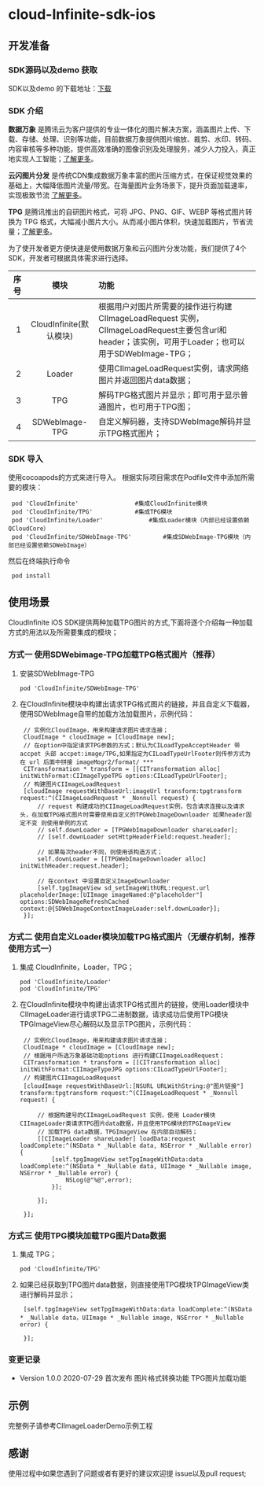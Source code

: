 # cloud-Infinite-sdk-ios
## 开发准备

### SDK源码以及demo 获取

SDK以及demo 的下载地址：[下载](https://github.com/tencentyun/cloud-Infinite-sdk-ios.git)

### SDK 介绍
**数据万象** 是腾讯云为客户提供的专业一体化的图片解决方案，涵盖图片上传、下载、存储、处理、识别等功能，目前数据万象提供图片缩放、裁剪、水印、转码、内容审核等多种功能，提供高效准确的图像识别及处理服务，减少人力投入，真正地实现人工智能；[了解更多](https://cloud.tencent.com/document/product/460/36540)。

**云闪图片分发** 是传统CDN集成数据万象丰富的图片压缩方式，在保证视觉效果的基础上，大幅降低图片流量/带宽。在海量图片业务场景下，提升页面加载速率，实现极致节流 [了解更多](https://cloud.tencent.com/solution/image-delivery)。

**TPG** 是腾讯推出的自研图片格式，可将 JPG、PNG、GIF、WEBP 等格式图片转换为 TPG 格式，大幅减小图片大小。从而减小图片体积，快速加载图片，节省流量；[了解更多](https://cloud.tencent.com/document/product/460/43680)。

为了使开发者更方便快速是使用数据万象和云闪图片分发功能，我们提供了4个SDK，开发者可根据具体需求进行选择。

序号|模块|功能
--:|:--:|:--
1|CloudInfinite(默认模块)|根据用户对图片所需要的操作进行构建 CIImageLoadRequest 实例，CIImageLoadRequest主要包含url和header；该实例，可用于Loader；也可以用于SDWebImage-TPG；
2|Loader |使用CIImageLoadRequest实例，请求网络图片并返回图片data数据；
3|TPG|解码TPG格式图片并显示；即可用于显示普通图片，也可用于TPG图；
4|SDWebImage-TPG|自定义解码器，支持SDWebImage解码并显示TPG格式图片；

### SDK 导入
使用cocoapods的方式来进行导入。
根据实际项目需求在Podfile文件中添加所需要的模块：

~~~
 pod 'CloudInfinite'				#集成CloudInfinite模块
 pod 'CloudInfinite/TPG'			#集成TPG模块       
 pod 'CloudInfinite/Loader' 			#集成Loader模块（内部已经设置依赖QCloudCore）
 pod 'CloudInfinite/SDWebImage-TPG' 		#集成SDWebImage-TPG模块（内部已经设置依赖SDWebImage）
~~~
然后在终端执行命令
~~~
 pod install 
~~~

## 使用场景
CloudInfinite iOS SDK提供两种加载TPG图片的方式,下面将逐个介绍每一种加载方式的用法以及所需要集成的模块；

### 方式一 使用SDWebimage-TPG加载TPG格式图片（推荐）

1. 安装SDWebImage-TPG
    ```
    pod 'CloudInfinite/SDWebImage-TPG' 
    ```


2. 在CloudInfinite模块中构建出请求TPG格式图片的链接，并且自定义下载器，使用SDWebImage自带的加载方法加载图片，示例代码：

        // 实例化CloudImage，用来构建请求图片请求连接；
        CloudImage * cloudImage = [CloudImage new];
        // 在option中指定请求TPG参数的方式；默认为CILoadTypeAcceptHeader 带 accpet 头部 accpet:image/TPG,如果指定为CILoadTypeUrlFooter则传参方式为在 url 后面中拼接 imageMogr2/format/ ***
        CITransformation * transform = [[CITransformation alloc] initWithFormat:CIImageTypeTPG options:CILoadTypeUrlFooter];
        // 构建图片CIImageLoadRequest
        [cloudImage requestWithBaseUrl:imageUrl transform:tpgtransform request:^(CIImageLoadRequest * _Nonnull request) {
            // request 构建成功的CIImageLoadRequest实例，包含请求连接以及请求头，在加载TPG格式图片时需要使用自定义的TPGWebImageDownloader 如果header固定不变 则使用单例的方式
            // self.downLoader = [TPGWebImageDownloader shareLoader];
            // [self.downLoader setHttpHeaderField:request.header];
            
            // 如果每次header不同，则使用该构造方式；
            self.downLoader = [[TPGWebImageDownloader alloc] initWithHeader:request.header];

            // 在context 中设置自定义ImageDownloader
            [self.tpgImageView sd_setImageWithURL:request.url placeholderImage:[UIImage imageNamed:@"placeholder"] options:SDWebImageRefreshCached context:@{SDWebImageContextImageLoader:self.downLoader}];
        }];


### 方式二 使用自定义Loader模块加载TPG格式图片（无缓存机制，推荐使用方式一）

1. 集成 CloudInfinite，Loader，TPG；
    ```
    pod 'CloudInfinite/Loader' 
    pod 'CloudInfinite/TPG'
    ```

2. 在CloudInfinite模块中构建出请求TPG格式图片的链接，使用Loader模块中CIImageLoader进行请求TPG二进制数据，请求成功后使用TPG模块TPGImageView尽心解码以及显示TPG图片，示例代码：


        // 实例化CloudImage，用来构建请求图片请求连接；
        CloudImage * cloudImage = [CloudImage new];
        // 根据用户所选万象基础功能options 进行构建CIImageLoadRequest；
        CITransformation * transform = [[CITransformation alloc] initWithFormat:CIImageTypeJPG options:CILoadTypeUrlFooter];
        // 构建图片CIImageLoadRequest
        [cloudImage requestWithBaseUrl:[NSURL URLWithString:@"图片链接"] transform:tpgtransform request:^(CIImageLoadRequest * _Nonnull request) {

            // 根据构建号的CIImageLoadRequest 实例，使用 Loader模块CIImageLoader类请求TPG图片data数据，并且使用TPG模块的TPGImageView
            // 加载TPG data数据，TPGImageView 在内部自动解码；
            [[CIImageLoader shareLoader] loadData:request loadComplete:^(NSData * _Nullable data, NSError * _Nullable error) {
                [self.tpgImageView setTpgImageWithData:data loadComplete:^(NSData * _Nullable data, UIImage * _Nullable image, NSError * _Nullable error) {
                    NSLog(@"%@",error);
                }];
                
            }];        

        }];

### 方式三 使用TPG模块加载TPG图片Data数据
1. 集成 TPG；
    ```
    pod 'CloudInfinite/TPG'
    ```
2. 如果已经获取到TPG图片data数据，则直接使用TPG模块TPGImageView类进行解码并显示；

        [self.tpgImageView setTpgImageWithData:data loadComplete:^(NSData * _Nullable data，UIImage * _Nullable image, NSError * _Nullable error) {
            
        }];     


### 变更记录
* Version 1.0.0
2020-07-29
首次发布
图片格式转换功能
TPG图片加载功能

## 示例
完整例子请参考CIImageLoaderDemo示例工程

## 感谢
使用过程中如果您遇到了问题或者有更好的建议欢迎提 issue以及pull request;